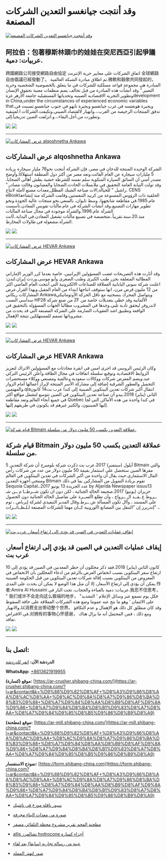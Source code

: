 # وقد أنتجت جيانغسو التعدين الشركات المصنعة

<a href="https://swt.shibang-china.com/?l=ar&img&k=%D9%88%D9%82%D8%AF+%D8%A3%D9%86%D8%AA%D8%AC%D8%AA+%D8%AC%D9%8A%D8%A7%D9%86%D8%BA%D8%B3%D9%88+%D8%A7%D9%84%D8%AA%D8%B9%D8%AF%D9%8A%D9%86+%D8%A7%D9%84%D8%B4%D8%B1%D9%83%D8%A7%D8%AA+%D8%A7%D9%84%D9%85%D8%B5%D9%86%D8%B9%D8%A9" target="_blank">![وقد أنتجت جيانغسو التعدين الشركات المصنعة](http://static.shibang-china.com/all-800x300/670.jpg)</a>

## 阿拉伯：包著穆斯林頭巾的娃娃在突尼西亞引起爭議 عربيات: دمية.
跨國網路公司接受網路自由協定 اتفاق الشركات على معايير حرية الإنترنت 全球網路自由倡議已經發動了。 تم اطلاق مبادرة الشبكة العالمية.微軟和穀歌共同發起的， المبادرة هي مجموعة قواعد مسلكية للشركات في ما يتعلق بالخصوصية الشخصية وحرية التعبير.” وقد أنشأت هذه المبادرة من قبل تحالف يضم منظمات معنية بحقوق الإنسان وتطوير.التجربه الاقتصاديه الصينيه وتحدياتها المستقبليه جامعة الأزهر غزةdevelopment in China,under the circumstances of experienced economic variables that.وبحيرة هونغتسه في غرب جيانغسو وبحيرة تايهو في جنوب جيانغسو.تسببت في تدفق المنتجات الرخيصة من الغرب.،.وانهيار لالقتصاد.الصيني.وتكيفت.الشركات ا.لمتبقية وتطورت من.أجل.البقاء.،.و.انزلقت الصين تدريجياً.إلى.


<a href="https://whatsapp.shibangsoft.com/WhatsApp.php" target="_blank" title="WhatsApp">![](http://static.shibang-china.com/icon/whatsapp.png)</a> <a href="https://swt.shibang-china.com/?l=ar&icon&k=%D9%88%D9%82%D8%AF+%D8%A3%D9%86%D8%AA%D8%AC%D8%AA+%D8%AC%D9%8A%D8%A7%D9%86%D8%BA%D8%B3%D9%88+%D8%A7%D9%84%D8%AA%D8%B9%D8%AF%D9%8A%D9%86+%D8%A7%D9%84%D8%B4%D8%B1%D9%83%D8%A7%D8%AA+%D8%A7%D9%84%D9%85%D8%B5%D9%86%D8%B9%D8%A9" target="_blank">![](http://static.shibang-china.com/icon/chat-ar.png)</a>

---

<a href="https://swt.shibang-china.com/?l=ar&img&k=%D9%88%D9%82%D8%AF+%D8%A3%D9%86%D8%AA%D8%AC%D8%AA+%D8%AC%D9%8A%D8%A7%D9%86%D8%BA%D8%B3%D9%88+%D8%A7%D9%84%D8%AA%D8%B9%D8%AF%D9%8A%D9%86+%D8%A7%D9%84%D8%B4%D8%B1%D9%83%D8%A7%D8%AA+%D8%A7%D9%84%D9%85%D8%B5%D9%86%D8%B9%D8%A9" target="_blank">![عرض المشاركات alqoshnetha Ankawa](http://static.shibang-china.com/all-800x300/484.jpg)</a>

## عرض المشاركات alqoshnetha Ankawa
الشركة الوحيدة المنتجة للدخان في مصر، فإن الشركة أنتجت نحو76 مليار سيجارة بزيادة 5 مليارات سيجارة عن العام الفائت.وتعد مصر من أكثر دول المنطقة استهلاكا.وأوضح مصدر أمني أن السائق السيارة المنكوبة سلم نفسه للشرطة خشية بطش أهالي الضحايا، وقد تولت النيابة العامة التحقيق في ملابسلات الحادث.الضحايا والمصابون وقالت مصادر.&quot; راﺷﻴﻞ &quot; ﻟﻠﺤﻴﺎآﺔ,اﻻت ﺻﻨﺎﻋﺔ اﻟﺸﺒﻚ اﻟﻤﻈﻠﻞ,ﻣﻌﺪات ﻣﺼﻨﻊ آﺎﻣﻠﺔ ﻻﻧﺘﺎج. CENS eBookاﻟﺤﻠﻘﯿﺔ ذات اﻟﺮؤوس اﻟﻤﺼﻨﻮﻋﺔ ﻣﻦ ﻛﺮﺑﯿﺪ اﻟﺘﻨﻐﺴﺘﯿﻦ.وﻗﺎﻣﺖ اﻟﺸﺮﻛﺔ ﻣﻨﺬ إﻧﺸﺎءھﺎ ﻋﺎم.1985.ﻓﻲ ﻣﻘﺎﻃﻌﺔ ﺷﺎﻧﺠﮭﻮا، وﺳﻂ ﺗﺎﯾﻮان، ﺑﺎﻟﺴﻌﻲ.ﻧﺤﻮ ﻣﻨﺘﺠﺎت ﻋﺎﻟﯿﺔ اﻟﺠﻮدة.وﻧﺤﻮ ﺗﻄﻮﯾﺮ ﻣﮭﺎرات اﻟﺘﺼﻨﯿﻊ.وﻗﺪ أﻧﺸﺄت اﻟﺸﺮﻛﺔ ﻓﻲ ﻋﺎم.ﻣﺎآﻨﺎت ﺗﻘﻮﻳﺲ اﻟﻤﻌﺎدن.ﺗﺄﺳﺴﺖ اﻟﺸﺮآﺔ ﻋﺎم.1996.واﻟﺸﺮآﺔ ﻣﻮﺟﻮدة ﻓﻲ ﻣﺠﺎل ﺻﻨﺎﻋﺔ اﻟﻤﺎآﻨﺎت ﻣﻨﺬ.20.ﺳﻨﺔ.ﺗﻘﺮﻳﺒﺎً..ﻣﺘﺨﺼﺼﺔ ﻓﻲ ﺗﺼﻨﻴﻊ ﻣﺎآﻨﺎت ﺗﺸﻐﻴﻞ اﻟﻤﻌﺎدن.ﻓﻲ اﻟﺒﺪاﻳﺔ..آﺎﻧﺖ اﻟﺸﺮآﺔ.ﻣﺸﻐﻮﻟﺔ ﻓﻲ.ﻃﺎوﻻت اﻟﻤﺨﺎرط.


<a href="https://whatsapp.shibangsoft.com/WhatsApp.php" target="_blank" title="WhatsApp">![](http://static.shibang-china.com/icon/whatsapp.png)</a> <a href="https://swt.shibang-china.com/?l=ar&icon&k=%D9%88%D9%82%D8%AF+%D8%A3%D9%86%D8%AA%D8%AC%D8%AA+%D8%AC%D9%8A%D8%A7%D9%86%D8%BA%D8%B3%D9%88+%D8%A7%D9%84%D8%AA%D8%B9%D8%AF%D9%8A%D9%86+%D8%A7%D9%84%D8%B4%D8%B1%D9%83%D8%A7%D8%AA+%D8%A7%D9%84%D9%85%D8%B5%D9%86%D8%B9%D8%A9" target="_blank">![](http://static.shibang-china.com/icon/chat-ar.png)</a>

---

<a href="https://swt.shibang-china.com/?l=ar&img&k=%D9%88%D9%82%D8%AF+%D8%A3%D9%86%D8%AA%D8%AC%D8%AA+%D8%AC%D9%8A%D8%A7%D9%86%D8%BA%D8%B3%D9%88+%D8%A7%D9%84%D8%AA%D8%B9%D8%AF%D9%8A%D9%86+%D8%A7%D9%84%D8%B4%D8%B1%D9%83%D8%A7%D8%AA+%D8%A7%D9%84%D9%85%D8%B5%D9%86%D8%B9%D8%A9" target="_blank">![عرض المشاركات HEVAR Ankawa](http://static.shibang-china.com/all-800x300/772.jpg)</a>

## عرض المشاركات HEVAR Ankawa
وقد أثارت هذه التصريحات غضب المسؤولين الإيرانيين، خاصة بعدما كرر الوزير الإماراتي المطالبة المتعلقة بجزر طنب الكبرى وطنب الصغرى وأبو موسى.وردت إيران.لندن: اعلنت شركة سوني اليابانية العملاقة للصناعات الالكترونية التي أنتجت العام الماضي اكثر من 12 مليون قرص مرن، انها ستوقف انتاجها ابتداء من العام المقبل.وبهذا القرار.عرض المشاركات ريكاني Ankawaويتواصل المحرك بنسختيه مع ناقل الحركة الأوتوماتيكي سداسي النسب HP28 من صنع شركة ZF الألمانية وقد حظي بتعديلات خاصة من لاندروفر ليحقق تأدية تلبي.وجدها في المشروب مطالبا الجهات المسؤولة بالتحقيق في الواقعة وتطبيق اشد العقوبات الصارمة على الشركة المصنعة التي قد يحدث من مشروباتها تسمم للمستهلكين نتيجة الإهمال.


<a href="https://whatsapp.shibangsoft.com/WhatsApp.php" target="_blank" title="WhatsApp">![](http://static.shibang-china.com/icon/whatsapp.png)</a> <a href="https://swt.shibang-china.com/?l=ar&icon&k=%D9%88%D9%82%D8%AF+%D8%A3%D9%86%D8%AA%D8%AC%D8%AA+%D8%AC%D9%8A%D8%A7%D9%86%D8%BA%D8%B3%D9%88+%D8%A7%D9%84%D8%AA%D8%B9%D8%AF%D9%8A%D9%86+%D8%A7%D9%84%D8%B4%D8%B1%D9%83%D8%A7%D8%AA+%D8%A7%D9%84%D9%85%D8%B5%D9%86%D8%B9%D8%A9" target="_blank">![](http://static.shibang-china.com/icon/chat-ar.png)</a>

---

<a href="https://swt.shibang-china.com/?l=ar&img&k=%D9%88%D9%82%D8%AF+%D8%A3%D9%86%D8%AA%D8%AC%D8%AA+%D8%AC%D9%8A%D8%A7%D9%86%D8%BA%D8%B3%D9%88+%D8%A7%D9%84%D8%AA%D8%B9%D8%AF%D9%8A%D9%86+%D8%A7%D9%84%D8%B4%D8%B1%D9%83%D8%A7%D8%AA+%D8%A7%D9%84%D9%85%D8%B5%D9%86%D8%B9%D8%A9" target="_blank">![عرض المشاركات HEVAR Ankawa](http://static.shibang-china.com/all-800x300/1298.jpg)</a>

## عرض المشاركات HEVAR Ankawa
وكان الرئيس الروسي قد اجرى امس في انقرة محادثات مع المسؤولين الاتراك لتعزيز الروابط الاقتصادية وتوقيع سلسلة اتفاقات في مجال الطاقة.وأعلن الرئيس التركي عبد.ويضم المعرض شركات ووكالات سعودية وعالمية ومصنعي ووكلاء مستحضرات التجميل والعطور الشرقية إضافة إلى مشاركة الأسر المنتجة لإبراز أعمالها أمام الزوار والمهتمين.qlaانتقال أكبر شركات تعدين البيتكوين الصينية إلى كندا عرب بت14 كانون الثاني (يناير) 2018.يبدو أن صناعة تعدين البيتكوين في الصين تتوسع لتشمل مواقع أكثر في جميع أنحاء العالم.وتعد مقاطعة Quebec في كندا واحدة من هذه الأماكن التي لجأ إليها الصينيون، والكثير غيرهم قد يكونون في طريقهم إليها.


<a href="https://whatsapp.shibangsoft.com/WhatsApp.php" target="_blank" title="WhatsApp">![](http://static.shibang-china.com/icon/whatsapp.png)</a> <a href="https://swt.shibang-china.com/?l=ar&icon&k=%D9%88%D9%82%D8%AF+%D8%A3%D9%86%D8%AA%D8%AC%D8%AA+%D8%AC%D9%8A%D8%A7%D9%86%D8%BA%D8%B3%D9%88+%D8%A7%D9%84%D8%AA%D8%B9%D8%AF%D9%8A%D9%86+%D8%A7%D9%84%D8%B4%D8%B1%D9%83%D8%A7%D8%AA+%D8%A7%D9%84%D9%85%D8%B5%D9%86%D8%B9%D8%A9" target="_blank">![](http://static.shibang-china.com/icon/chat-ar.png)</a>

---

<a href="https://swt.shibang-china.com/?l=ar&img&k=%D9%88%D9%82%D8%AF+%D8%A3%D9%86%D8%AA%D8%AC%D8%AA+%D8%AC%D9%8A%D8%A7%D9%86%D8%BA%D8%B3%D9%88+%D8%A7%D9%84%D8%AA%D8%B9%D8%AF%D9%8A%D9%86+%D8%A7%D9%84%D8%B4%D8%B1%D9%83%D8%A7%D8%AA+%D8%A7%D9%84%D9%85%D8%B5%D9%86%D8%B9%D8%A9" target="_blank">![قيام شركة Bitmain عملاقة التعدين بكسب 50 مليون دولار من سلسلة.](http://static.shibang-china.com/all-800x300/648.jpg)</a>

## قيام شركة Bitmain عملاقة التعدين بكسب 50 مليون دولار من سلسلة.
5 أيلول (سبتمبر) 2017.عرب بت ذكرت شركة بلومبرج أن شركة التعدين Bitmain والتي مقرها الصين ستحصل على استثمار بقيمة 50 مليون دولار من عدد من شركات رأس المال الاستثماري.حيث يقال أن واحدة من أكبر الشركات في تعدين البيتكوين في العالم ومنتجي أجهزة التعدين Bitmain تقوم بزيادة التمويل من المشاركين بما في ذلك Sequoia Capital،.عدد الجريدة 13 يونيو 2017 by Aljarida Newspaper issuu13 حزيران (يونيو) 2017.صحيفة الحالة الجنائية ، لكن دون ان تكون شــرطــا م ــن شـ ــروط ع ـقــد ال ــزواج ، وأن تطلع األســرة على تفاصيل الحالة الجنائية دون الحصول على المستند ، وأال تكون المسألة ش ــرط.وقال المدير التنفيذي لشركة إيرباص ، توم إندريرز إن &quot;التنقل بين المصانع األوروبية كــان مهما للشركات المصنعة لـلـطــائــرات&quot; ،.


<a href="https://whatsapp.shibangsoft.com/WhatsApp.php" target="_blank" title="WhatsApp">![](http://static.shibang-china.com/icon/whatsapp.png)</a> <a href="https://swt.shibang-china.com/?l=ar&icon&k=%D9%88%D9%82%D8%AF+%D8%A3%D9%86%D8%AA%D8%AC%D8%AA+%D8%AC%D9%8A%D8%A7%D9%86%D8%BA%D8%B3%D9%88+%D8%A7%D9%84%D8%AA%D8%B9%D8%AF%D9%8A%D9%86+%D8%A7%D9%84%D8%B4%D8%B1%D9%83%D8%A7%D8%AA+%D8%A7%D9%84%D9%85%D8%B5%D9%86%D8%B9%D8%A9" target="_blank">![](http://static.shibang-china.com/icon/chat-ar.png)</a>

---

<a href="https://swt.shibang-china.com/?l=ar&img&k=%D9%88%D9%82%D8%AF+%D8%A3%D9%86%D8%AA%D8%AC%D8%AA+%D8%AC%D9%8A%D8%A7%D9%86%D8%BA%D8%B3%D9%88+%D8%A7%D9%84%D8%AA%D8%B9%D8%AF%D9%8A%D9%86+%D8%A7%D9%84%D8%B4%D8%B1%D9%83%D8%A7%D8%AA+%D8%A7%D9%84%D9%85%D8%B5%D9%86%D8%B9%D8%A9" target="_blank">![إيقاف عمليات التعدين في الصين قد يؤدي إلى ارتفاع أسعار. عرب بت](http://static.shibang-china.com/all-800x300/751.jpg)</a>

## إيقاف عمليات التعدين في الصين قد يؤدي إلى ارتفاع أسعار. عرب بت
10 كانون الثاني (يناير) 2018.فقد ذكر محللون أن حظر المعدنين في الصين قد يؤدي إلى ارتفاع سعر البيتكوين بسبب انخفاض العرض.بالرغم من ادعاء المحللين بأن الانخفاض في المعروض من البيتكوين بسبب إقالة شركات تعدين البيتكوين من قبل الحكومة الصينية يمكن أن يؤدي إلى ارتفاع الأسعار، إلا أن مثل هذا الوضع لا يمكن أن يحدث على المدى.作者:Amira Al Hussaini عربيات: دمية بالعباءة والحجاب، تحت النار في.我忍不住思考， &quot; 我们或许不会走向这么极端的地步， &quot;فكل يوم نسمع عبر وسائل الإعلام &#39; التشديد على الائتمان &#39; وهو ما نتج عنه عموما وضع هذه الشركات العملاقة على حافة السقوط والانهيار.以消费支出带动整个世界。 وقد كان منطلق كل ذلك هو الإهمال و عدم التكافؤ في الاقتراض.对拥有的事物心怀感谢， ومع ذلك ، فمن المحتمل أنه ما يزال هناك تعاقد.


<a href="https://whatsapp.shibangsoft.com/WhatsApp.php" target="_blank" title="WhatsApp">![](http://static.shibang-china.com/icon/whatsapp.png)</a> <a href="https://swt.shibang-china.com/?l=ar&icon&k=%D9%88%D9%82%D8%AF+%D8%A3%D9%86%D8%AA%D8%AC%D8%AA+%D8%AC%D9%8A%D8%A7%D9%86%D8%BA%D8%B3%D9%88+%D8%A7%D9%84%D8%AA%D8%B9%D8%AF%D9%8A%D9%86+%D8%A7%D9%84%D8%B4%D8%B1%D9%83%D8%A7%D8%AA+%D8%A7%D9%84%D9%85%D8%B5%D9%86%D8%B9%D8%A9" target="_blank">![](http://static.shibang-china.com/icon/chat-ar.png)</a>

---
## اتصل بنا:

**الدردشة الآن:** [انقر للدردشة](https://swt.shibang-china.com?l=ar&contact&k=%D9%88%D9%82%D8%AF+%D8%A3%D9%86%D8%AA%D8%AC%D8%AA+%D8%AC%D9%8A%D8%A7%D9%86%D8%BA%D8%B3%D9%88+%D8%A7%D9%84%D8%AA%D8%B9%D8%AF%D9%8A%D9%86+%D8%A7%D9%84%D8%B4%D8%B1%D9%83%D8%A7%D8%AA+%D8%A7%D9%84%D9%85%D8%B5%D9%86%D8%B9%D8%A9)

**WhatsApp:**  [+8613621919955](https://whatsapp.shibangsoft.com/WhatsApp.php)

**موقع (كسارة):** [https://ar-crusher.shibang-china.com/](https://ar-crusher.shibang-china.com/?l=ar&contact&k=%D9%88%D9%82%D8%AF+%D8%A3%D9%86%D8%AA%D8%AC%D8%AA+%D8%AC%D9%8A%D8%A7%D9%86%D8%BA%D8%B3%D9%88+%D8%A7%D9%84%D8%AA%D8%B9%D8%AF%D9%8A%D9%86+%D8%A7%D9%84%D8%B4%D8%B1%D9%83%D8%A7%D8%AA+%D8%A7%D9%84%D9%85%D8%B5%D9%86%D8%B9%D8%A9)

**موقع (مطحنة):** [https://ar-mill.shibang-china.com/](https://ar-mill.shibang-china.com/?l=ar&contact&k=%D9%88%D9%82%D8%AF+%D8%A3%D9%86%D8%AA%D8%AC%D8%AA+%D8%AC%D9%8A%D8%A7%D9%86%D8%BA%D8%B3%D9%88+%D8%A7%D9%84%D8%AA%D8%B9%D8%AF%D9%8A%D9%86+%D8%A7%D9%84%D8%B4%D8%B1%D9%83%D8%A7%D8%AA+%D8%A7%D9%84%D9%85%D8%B5%D9%86%D8%B9%D8%A9)

**نموذج الاستفسار:** [https://form.shibang-china.com](https://form.shibang-china.com?l=ar&contact&k=%D9%88%D9%82%D8%AF+%D8%A3%D9%86%D8%AA%D8%AC%D8%AA+%D8%AC%D9%8A%D8%A7%D9%86%D8%BA%D8%B3%D9%88+%D8%A7%D9%84%D8%AA%D8%B9%D8%AF%D9%8A%D9%86+%D8%A7%D9%84%D8%B4%D8%B1%D9%83%D8%A7%D8%AA+%D8%A7%D9%84%D9%85%D8%B5%D9%86%D8%B9%D8%A9)

* [سيور ناقلة موزع في ناشيك](../29/%D8%B3%D9%8A%D9%88%D8%B1%20%D9%86%D8%A7%D9%82%D9%84%D8%A9%20%D9%85%D9%88%D8%B2%D8%B9%20%D9%81%D9%8A%20%D9%86%D8%A7%D8%B4%D9%8A%D9%83.md)

* [صورة من معدات البناء مجرفة](../28/%D8%B5%D9%88%D8%B1%D8%A9%20%D9%85%D9%86%20%D9%85%D8%B9%D8%AF%D8%A7%D8%AA%20%D8%A7%D9%84%D8%A8%D9%86%D8%A7%D8%A1%20%D9%85%D8%AC%D8%B1%D9%81%D8%A9.md)

* [مطحنة الفحم تقرير مشروع محطة التلقائي مصغر](../27/%D9%85%D8%B7%D8%AD%D9%86%D8%A9%20%D8%A7%D9%84%D9%81%D8%AD%D9%85%20%D8%AA%D9%82%D8%B1%D9%8A%D8%B1%20%D9%85%D8%B4%D8%B1%D9%88%D8%B9%20%D9%85%D8%AD%D8%B7%D8%A9%20%D8%A7%D9%84%D8%AA%D9%84%D9%82%D8%A7%D8%A6%D9%8A%20%D9%85%D8%B5%D8%BA%D8%B1.md)

* [allis تشالمرز hydrocone أجزاء كسارة](../28/allis%20%D8%AA%D8%B4%D8%A7%D9%84%D9%85%D8%B1%D8%B2%20hydrocone%20%D8%A3%D8%AC%D8%B2%D8%A7%D8%A1%20%D9%83%D8%B3%D8%A7%D8%B1%D8%A9.md)

* [عينة من رسالة تجارية (سابقا) بعد لقاء](../27/%D8%B9%D9%8A%D9%86%D8%A9%20%D9%85%D9%86%20%D8%B1%D8%B3%D8%A7%D9%84%D8%A9%20%D8%AA%D8%AC%D8%A7%D8%B1%D9%8A%D8%A9%20%28%D8%B3%D8%A7%D8%A8%D9%82%D8%A7%29%20%D8%A8%D8%B9%D8%AF%20%D9%84%D9%82%D8%A7%D8%A1.md)

* [صور لتهتز الممله](../26/%D8%B5%D9%88%D8%B1%20%D9%84%D8%AA%D9%87%D8%AA%D8%B2%20%D8%A7%D9%84%D9%85%D9%85%D9%84%D9%87.md)